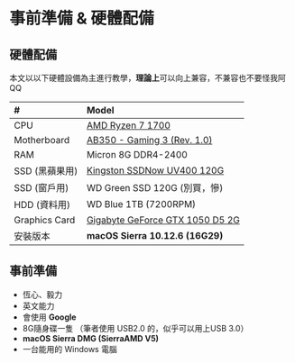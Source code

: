 # 事前準備 & 硬體配備

## 硬體配備

本文以以下硬體設備為主進行教學，**理論上**可以向上兼容，不兼容也不要怪我阿 QQ

| \# | Model |
| :--- | :--- |
| CPU | [AMD Ryzen 7 1700 ](https://www.amd.com/zh-hant/products/cpu/amd-ryzen-7-1700) |
| Motherboard | [AB350 - Gaming 3 \(Rev. 1.0\)](https://www.gigabyte.com/tw/Motherboard/GA-AB350-Gaming-3-rev-1x#kf) |
| RAM | Micron 8G DDR4-2400 |
| SSD \(黑蘋果用\) | [Kingston SSDNow UV400 120G](https://www.kingston.com/tw/ssd/consumer/suv400s3) |
| SSD \(窗戶用\) | WD Green SSD 120G \(別買，慘\) |
| HDD \(資料用\) | WD Blue 1TB \(7200RPM\) |
| Graphics Card | [Gigabyte GeForce GTX 1050 D5 2G](https://www.gigabyte.com/tw/Graphics-Card/GV-N1050D5-2GD#kf) |
| 安裝版本 | **macOS Sierra 10.12.6 \(16G29\)** |

## 事前準備

* 恆心、毅力
* 英文能力
* 會使用 **Google**
* 8G隨身碟一隻 （筆者使用 USB2.0 的，似乎可以用上USB 3.0）
* **macOS Sierra DMG \(SierraAMD V5\)**
* 一台能用的 Windows 電腦



